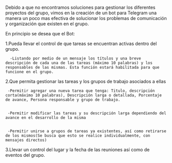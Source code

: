 Debido a que no encontramos soluciones para gestionar los diferentes proyectos del grupo, vimos en la creación de un bot para Telegram una manera un poco mas efectiva de solucionar los problemas de comunicación y organización que existen en el grupo.

En principio se desea que el Bot:


   1.Pueda llevar el control de que tareas se encuentran activas dentro del grupo.


   	  -Listando por medio de un mensaje los títulos y una breve descripción de cada una de las tareas (máximo 10 palabras) y los responsables de las mismas. Esta función estará habilitada para que funcione en el grupo.


   2.Que permita gestionar las tareas y los grupos de trabajo asociados a ellas


   	 -Permitir agregar una nueva tarea que tenga: Titulo, descripción corta(máximo 10 palabras), Descripción larga o detallada, Porcentaje de avance, Persona responsable y grupo de trabajo.


	 -Permitir modificar las tareas y su descripción larga dependiendo del avance en el desarrollo de la misma


	 -Permitir unirse a grupos de tareas ya existentes, así como retirarse de los mismos(Se busca que esto se realice individualmente, con mensajes directos)


   3.Llevar un control del lugar y la fecha de las reuniones así como de eventos del grupo.